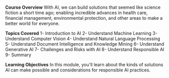 **Course Overview**
With AI, we can build solutions that seemed like science fiction a short time ago; enabling incredible advances in health care, financial management, environmental protection, and other areas to make a better world for everyone.

**Topics Covered**
1- Introduction to AI
2- Understand Machine Learning 
3- Understand Computer Vision 
4- Understand Natural Language Processing 
5- Understand Document Intelligence and Knowledge Mining
6- Understand Generative AI 
7- Challenges and Risks with AI 
8- Understand Responsible AI 
9- Summary


**Learning Objectives**
In this module, you'll learn about the kinds of solutions AI can make possible and considerations for responsible AI practices.



